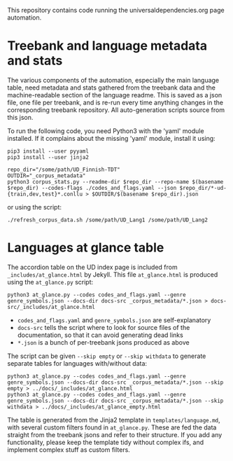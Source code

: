 This repository contains code running the universaldependencies.org page automation.

# Treebank and language metadata and stats

The various components of the automation, especially the main language table, need metadata and stats gathered from the treebank data and the machine-readable section of the language readme. This is saved as a json file, one file per treebank, and is re-run every time anything changes in the corresponding treebank repository. All auto-generation scripts source from this json.

To run the following code, you need Python3 with the 'yaml' module installed.
If it complains about the missing 'yaml' module, install it using:

    pip3 install --user pyyaml
    pip3 install --user jinja2

    repo_dir="/some/path/UD_Finnish-TDT"
    OUTDIR="_corpus_metadata"
    python3 corpus_stats.py --readme-dir $repo_dir --repo-name $(basename $repo_dir) --codes-flags ./codes_and_flags.yaml --json $repo_dir/*-ud-{train,dev,test}*.conllu > $OUTDIR/$(basename $repo_dir).json

or using the script:

    ./refresh_corpus_data.sh /some/path/UD_Lang1 /some/path/UD_Lang2

# Languages at glance table

The accordion table on the UD index page is included from `_includes/at_glance.html` by Jekyll. This file `at_glance.html` is produced using the `at_glance.py` script:

    python3 at_glance.py --codes codes_and_flags.yaml --genre genre_symbols.json --docs-dir docs-src _corpus_metadata/*.json > docs-src/_includes/at_glance.html

* `codes_and_flags.yaml` and `genre_symbols.json` are self-explanatory
* `docs-src` tells the script where to look for source files of the documentation, so that it can avoid generating dead links
* `*.json` is a bunch of per-treebank jsons produced as above

The script can be given `--skip empty` or `--skip withdata` to generate separate tables for languages with/without data:

    python3 at_glance.py --codes codes_and_flags.yaml --genre genre_symbols.json --docs-dir docs-src _corpus_metadata/*.json --skip empty > ../docs/_includes/at_glance.html
    python3 at_glance.py --codes codes_and_flags.yaml --genre genre_symbols.json --docs-dir docs-src _corpus_metadata/*.json --skip withdata > ../docs/_includes/at_glance_empty.html

The table is generated from the Jinja2 template in `templates/language.md`, with several custom filters found in `at_glance.py`. These are fed the data straight from the treebank jsons and refer to their structure. If you add any functionality, please keep the template tidy without complex ifs, and implement complex stuff as custom filters.

